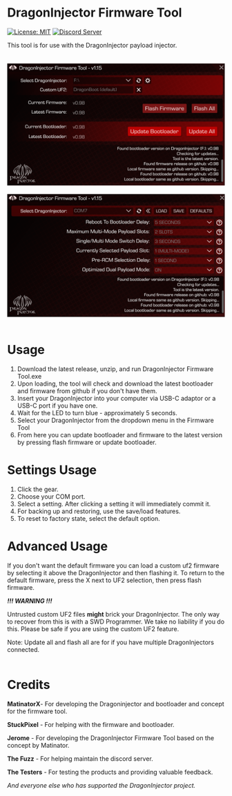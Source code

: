 # DragonInjector Firmware Tool
[![License: MIT](https://img.shields.io/badge/License-MIT-blue.svg)](https://choosealicense.com/licenses/mit/)
<a href="https://discord.gg/ez2HCgK"><img src="https://discordapp.com/api/guilds/488214231540301826/embed.png" alt="Discord Server" /></a>

This tool is for use with the DragonInjector payload injector.
<br><br><br>
![Screenshot](screens/screenshot.png)
<br><br>
![Screenshot2](screens/screenshot2.png)
<br><br>
# Usage
1) Download the latest release, unzip, and run DragonInjector Firmware Tool.exe
2) Upon loading, the tool will check and download the latest bootloader and firmware from github if you don't have them.
3) Insert your DragonInjector into your computer via USB-C adaptor or a USB-C port if you have one.
4) Wait for the LED to turn blue - approximately 5 seconds.
5) Select your DragonInjector from the dropdown menu in the Firmware Tool
6) From here you can update bootloader and firmware to the latest version by pressing flash firmware or update bootloader.

# Settings Usage
1) Click the gear.
2) Choose your COM port.
3) Select a setting. After clicking a setting it will immediately commit it.
4) For backing up and restoring, use the save/load features.
5) To reset to factory state, select the default option.

# Advanced Usage
If you don't want the default firmware you can load a custom uf2 firmware by selecting it above the DragonInjector and then flashing it.
To return to the default firmware, press the X next to UF2 selection, then press flash firmware.

***!!! WARNING !!!***

Untrusted custom UF2 files **might** brick your DragonInjector. The only way to recover from this is with a SWD Programmer.
We take no liability if you do this. Please be safe if you are using the custom UF2 feature.

Note: Update all and flash all are for if you have multiple DragonInjectors connected.
<br><br>
# Credits

**MatinatorX**- For developing the Dragoninjector and bootloader and concept for the firmware tool.

**StuckPixel** - For helping with the firmware and bootloader.

**Jerome** - For developing the DragonInjector Firmware Tool based on the concept by Matinator.

**The Fuzz** - For helping maintain the discord server.

**The Testers** - For testing the products and providing valuable feedback.

*And everyone else who has supported the DragonInjector project.*

